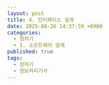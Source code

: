```yaml
---
layout: post
title: 4. 인터페이스 설계
date: 2025-08-26 14:37:59 +0900
categories:
  - 정처기
  - 1. 소프트웨어 설계
published: true
tags:
  - 정처기
  - 정보처리기사
---
```

